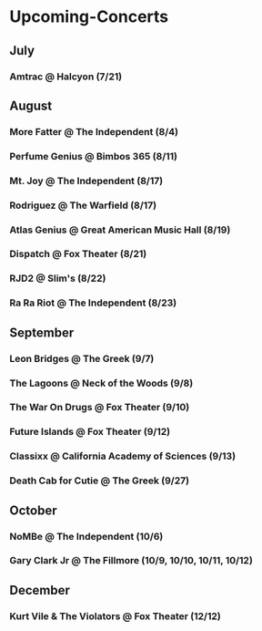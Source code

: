 # Upcoming-Concerts
## July
### Amtrac @ Halcyon (7/21)
## August
### More Fatter @ The Independent (8/4)
### Perfume Genius @ Bimbos 365 (8/11)
### Mt. Joy @ The Independent (8/17)
### Rodriguez @ The Warfield (8/17)
### Atlas Genius @ Great American Music Hall (8/19)
### Dispatch @ Fox Theater (8/21)
### RJD2 @ Slim's (8/22)
### Ra Ra Riot @ The Independent (8/23)
## September
### Leon Bridges @ The Greek (9/7)
### The Lagoons @ Neck of the Woods (9/8)
### The War On Drugs @ Fox Theater (9/10)
### Future Islands @ Fox Theater (9/12)
### Classixx @ California Academy of Sciences (9/13)
### Death Cab for Cutie @ The Greek (9/27)
## October
### NoMBe @ The Independent (10/6)
### Gary Clark Jr @ The Fillmore (10/9, 10/10, 10/11, 10/12)
## December
### Kurt Vile & The Violators @ Fox Theater (12/12)
